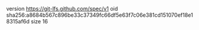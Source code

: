 version https://git-lfs.github.com/spec/v1
oid sha256:a8684b567c896be33c37349fc66df5e63f7c06e381cd151070ef18e18315af6d
size 16
